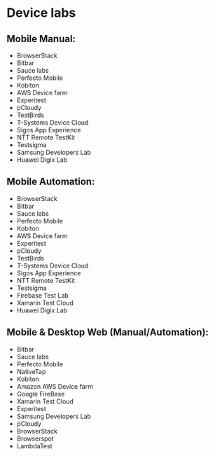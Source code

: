 # Device labs

## Mobile Manual:

* BrowserStack
* Bitbar
* Sauce labs
* Perfecto Mobile
* Kobiton
* AWS Device farm
* Experitest
* pCloudy
* TestBirds
* T-Systems Device Cloud
* Sigos App Experience
* NTT Remote TestKit
* Testsigma
* Samsung Developers Lab
* Huawei Digix Lab

## Mobile Automation:

* BrowserStack
* Bitbar
* Sauce labs
* Perfecto Mobile
* Kobiton
* AWS Device farm
* Experitest
* pCloudy
* TestBirds
* T-Systems Device Cloud
* Sigos App Experience
* NTT Remote TestKit
* Testsigma
* Firebase Test Lab
* Xamarin Test Cloud
* Huawei Digix Lab

## Mobile & Desktop Web \(Manual/Automation\):

* Bitbar
* Sauce labs
* Perfecto Mobile
* NativeTap
* Kobiton
* Amazon AWS Device farm
* Google FireBase
* Xamarin Test Cloud
* Experitest
* Samsung Developers Lab
* pCloudy
* BrowserStack
* Browserspot
* LambdaTest

